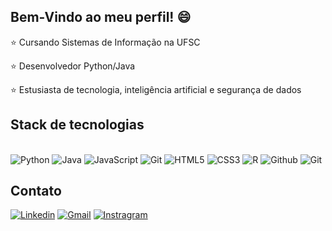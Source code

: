## Bem-Vindo ao meu perfil! 😄

<p>⭐ Cursando Sistemas de Informação na UFSC</p>
<p>⭐ Desenvolvedor Python/Java</p>
<p>⭐ Estusiasta de tecnologia, inteligência artificial e segurança de dados</p>

## Stack de tecnologias

<div style='display: inline_block'><br/>
  <img alt='Python' src='https://img.shields.io/badge/Python-14354C?style=for-the-badge&logo=python&logoColor=white'/>
  <img alt='Java' src='https://img.shields.io/badge/Java-ED8B00?style=for-the-badge&logo=openjdk&logoColor=white'/>
  <img alt='JavaScript' src='https://img.shields.io/badge/JavaScript-323330?style=for-the-badge&logo=javascript&logoColor=F7DF1E'/>
  <img alt='Git' src='https://img.shields.io/badge/Node.js-43853D?style=for-the-badge&logo=node.js&logoColor=white'/>
  <img alt='HTML5' src='https://img.shields.io/badge/HTML5-E34F26?style=for-the-badge&logo=html5&logoColor=white'/>
  <img alt='CSS3' src='https://img.shields.io/badge/CSS3-1572B6?style=for-the-badge&logo=css3&logoColor=white'/>
  <img alt='R' src='https://img.shields.io/badge/R-276DC3?style=for-the-badge&logo=r&logoColor=white'/>
  <img alt='Github' src='https://img.shields.io/badge/GitHub-100000?style=for-the-badge&logo=github&logoColor=white'/>
  <img alt='Git' src='https://img.shields.io/badge/GIT-E44C30?style=for-the-badge&logo=git&logoColor=white'/>
</div>

## Contato
[![Linkedin](https://img.shields.io/badge/LinkedIn-0077B5?style=for-the-badge&logo=linkedin&logoColor=white)](https://www.linkedin.com/in/oluanandrade25/)
[![Gmail](https://img.shields.io/badge/Gmail-D14836?style=for-the-badge&logo=gmail&logoColor=white)](mailto:luandebrito.andrade25.2002@gmail.com?subject=&body=)
[![Instragram](https://img.shields.io/badge/Instagram-E4405F?style=for-the-badge&logo=instagram&logoColor=white)](https://www.instagram.com/luanbandrade_/)
